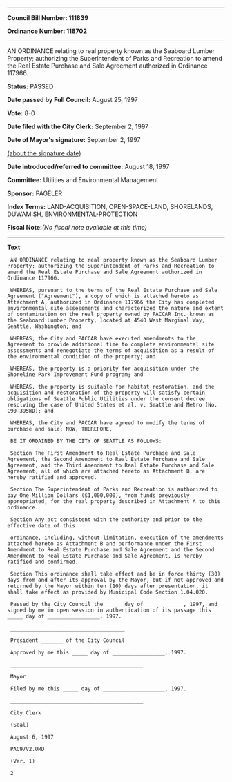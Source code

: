 

********

**Council Bill Number: 111839**
   
**Ordinance Number: 118702**
********

 AN ORDINANCE relating to real property known as the Seaboard Lumber Property; authorizing the Superintendent of Parks and Recreation to amend the Real Estate Purchase and Sale Agreement authorized in Ordinance 117966.

**Status:** PASSED
   
**Date passed by Full Council:** August 25, 1997
   
**Vote:** 8-0
   
**Date filed with the City Clerk:** September 2, 1997
   
**Date of Mayor's signature:** September 2, 1997
   
[(about the signature date)](/~public/approvaldate.htm)
   
   
   
**Date introduced/referred to committee:** August 18, 1997
   
**Committee:** Utilities and Environmental Management
   
**Sponsor:** PAGELER
   
   
**Index Terms:** LAND-ACQUISITION, OPEN-SPACE-LAND, SHORELANDS, DUWAMISH, ENVIRONMENTAL-PROTECTION

**Fiscal Note:**_(No fiscal note available at this time)_

********

**Text**
   
```
 AN ORDINANCE relating to real property known as the Seaboard Lumber Property; authorizing the Superintendent of Parks and Recreation to amend the Real Estate Purchase and Sale Agreement authorized in Ordinance 117966.

 WHEREAS, pursuant to the terms of the Real Estate Purchase and Sale Agreement ("Agreement"), a copy of which is attached hereto as Attachment A, authorized in Ordinance 117966 the City has completed environmental site assessments and characterized the nature and extent of contamination on the real property owned by PACCAR Inc. known as the Seaboard Lumber Property, located at 4540 West Marginal Way, Seattle, Washington; and

 WHEREAS, the City and PACCAR have executed amendments to the Agreement to provide additional time to complete environmental site assessments and renegotiate the terms of acquisition as a result of the environmental condition of the property; and

 WHEREAS, the property is a priority for acquisition under the Shoreline Park Improvement Fund program; and

 WHEREAS, the property is suitable for habitat restoration, and the acquisition and restoration of the property will satisfy certain obligations of Seattle Public Utilities under the consent decree resolving the case of United States et al. v. Seattle and Metro (No. C90-395WD); and

 WHEREAS, the City and PACCAR have agreed to modify the terms of purchase and sale; NOW, THEREFORE,

 BE IT ORDAINED BY THE CITY OF SEATTLE AS FOLLOWS:

 Section The First Amendment to Real Estate Purchase and Sale Agreement, the Second Amendment to Real Estate Purchase and Sale Agreement, and the Third Amendment to Real Estate Purchase and Sale Agreement, all of which are attached hereto as Attachment B, are hereby ratified and approved.

 Section The Superintendent of Parks and Recreation is authorized to pay One Million Dollars ($1,000,000), from funds previously appropriated, for the real property described in Attachment A to this ordinance.

 Section Any act consistent with the authority and prior to the effective date of this

 ordinance, including, without limitation, execution of the amendments attached hereto as Attachment B and performance under the First Amendment to Real Estate Purchase and Sale Agreement and the Second Amendment to Real Estate Purchase and Sale Agreement, is hereby ratified and confirmed.

 Section This ordinance shall take effect and be in force thirty (30) days from and after its approval by the Mayor, but if not approved and returned by the Mayor within ten (10) days after presentation, it shall take effect as provided by Municipal Code Section 1.04.020.

 Passed by the City Council the _____ day of ____________, 1997, and signed by me in open session in authentication of its passage this _____ day of _________________, 1997.

 _____________________________________

 President _______ of the City Council

 Approved by me this _____ day of _________________, 1997.

 ___________________________________________

 Mayor

 Filed by me this _____ day of ____________________, 1997.

 ___________________________________________

 City Clerk

 (Seal)

 August 6, 1997

 PAC97V2.ORD

 (Ver. 1)

 2

```

